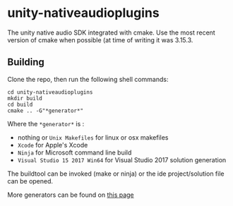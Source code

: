 # unity-nativeaudioplugins

The unity native audio SDK integrated with cmake.
Use the most recent version of cmake when possible (at time of writing it was 3.15.3.

## Building

Clone the repo, then run the following shell commands:
```
cd unity-nativeaudioplugins
mkdir build
cd build
cmake .. -G"*generator*"
```
Where the `*generator*` is :
* nothing or `Unix Makefiles` for linux or osx makefiles
* `Xcode` for Apple's Xcode
* `Ninja` for Microsoft command line build
* `Visual Studio 15 2017 Win64` for Visual Studio 2017 solution generation

The buildtool can be invoked (make or ninja) or the ide project/solution file can be opened.

More generators can be found on [this page](https://cmake.org/cmake/help/v3.15/manual/cmake-generators.7.html)

